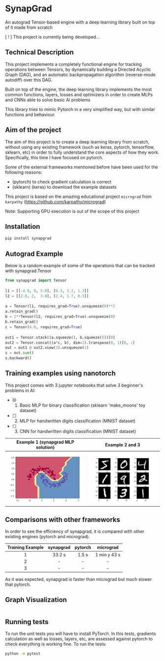 #  SynapGrad

An autograd Tensor-based engine with a deep learning library built on top of it made from scratch

[ ! ] This project is currently being developed...

## Technical Description
This project implements a completely functional engine for tracking operations between Tensors, by dynamically building a Directed Acyclic Graph (DAG), and an automatic backpropagation algorithm (reverse-mode autodiff) over this DAG. 

Built on top of the engine, the deep learning library implements the most common functions, layers, losses and optimizers in order to create MLPs and CNNs able to solve basic AI problems

This library tries to mimic Pytorch in a very simplified way, but with similar functions and behaviour. 

## Aim of the project
The aim of this project is to create a deep learning library from scratch, without using any existing framework (such as keras, pytorch, tensorflow, sklearn, etc) in order to fully understand the core aspects of how they work. Specifically, this time I have focused on pytorch.

Some of the external frameworks mentioned before have been used for the following reasons:

- (pytorch) to check gradient calculation is correct
- (sklearn) (keras) to download the example datasets

This project is based on the amazing educational project `micrograd` from `karpathy` (https://github.com/karpathy/micrograd)

Note: Supporting GPU execution is out of the scope of this project

## Installation
```bash
pip install synapgrad
```

## Autograd Example
Below is a random example of some of the operations that can be tracked with synapgrad.Tensor
```python
from synapgrad import Tensor

l1 = [[-4.0, 0, 5.0], [6.3, 3.2, 1.3]]
l2 = [[2.0, 2,  3.0], [2.4, 1.7, 0.5]]

a = Tensor(l1, requires_grad=True).unsqueeze(0)**2
a.retain_grad()
b = 2**Tensor(l2, requires_grad=True).unsqueeze(0)
b.retain_grad()
c = Tensor(4.0, requires_grad=True)

out1 = Tensor.stack((a.squeeze(), b.squeeze()))[0]
out2 = Tensor.concat((a*c, b), dim=1).transpose(0, 1)[0, :]
out = out1 @ out2.view(3).unsqueeze(1)
s = out.sum()
s.backward()
```

## Training examples using nanotorch

This project comes with 3 jupyter notebooks that solve 3 beginner's problems in AI:

- [x] 1. Basic MLP for binary classification (sklearn 'make_moons' toy dataset)
- [ ] 2. MLP for handwritten digits classification (MNIST dataset) 
- [ ] 3. CNN for handwritten digits classification (MNIST dataset)

Example 1 (synapgrad MLP solution)     |  Example 2 and 3
:-------------------------:|:-------------------------:
![Board Image](/assets/example1.png) | ![Check Image](/assets/example23.png) 

## Comparisons with other frameworks
In order to see the efficiency of synapgrad, it is compared with other existing engines (pytorch and micrograd).


| Training Example | synapgrad | pytorch | micrograd |
|     :---:        |  :---:  |  :---:  |   :---:   |  
| 1  | 33.2 s | 1.5 s | 1 min y 43 s |
| 2  | - | - | - |
| 3  | - | - | - |

As it was expected, synapgrad is faster than micrograd but much slower that pytorch.

## Graph Visualization
```
```

## Running tests
To run the unit tests you will have to install PyTorch. In this tests, gradients calculation as well as losses, layers, etc, are assessed against pytorch to check everything is working fine. To run the tests:
```bash
python -m pytest
```